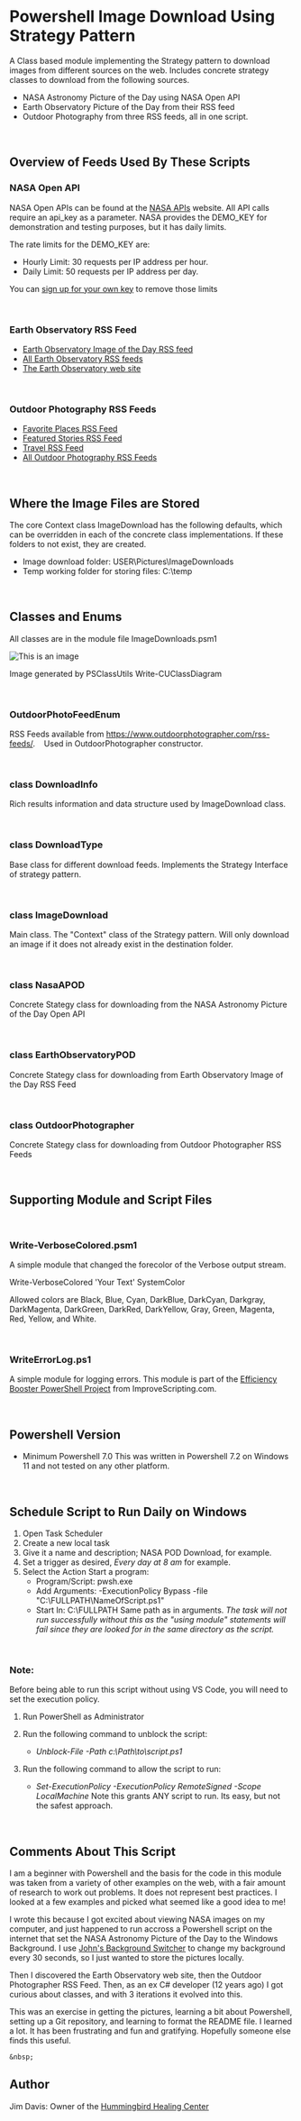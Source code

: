 # **Powershell Image Download Using Strategy Pattern**


A Class based module implementing the Strategy pattern to download images from different sources on the web. Includes concrete strategy classes to download from the following sources.
* NASA Astronomy Picture of the Day using NASA Open API
* Earth Observatory Picture of the Day from their RSS feed
* Outdoor Photography from three RSS feeds, all in one script.

&nbsp;


## **Overview of Feeds Used By These Scripts**


### **NASA Open API**
NASA Open APIs can be found at the [NASA APIs](https://api.nasa.gov/) website.  All API calls require an api_key as a parameter.  NASA provides the DEMO_KEY for demonstration and testing purposes, but it has daily limits.

The rate limits for the DEMO_KEY are:
* Hourly Limit: 30 requests per IP address per hour.
* Daily Limit: 50 requests per IP address per day.

You can [sign up for your own key](https://api.nasa.gov/) to remove those limits

&nbsp;


### **Earth Observatory RSS Feed**
* [Earth Observatory Image of the Day RSS feed](https://earthobservatory.nasa.gov/feeds/image-of-the-day.rss)
* [All Earth Observatory RSS feeds](https://earthobservatory.nasa.gov/subscribe/feeds)
* [The Earth Observatory web site](https://earthobservatory.nasa.gov/)

&nbsp;


### **Outdoor Photography RSS Feeds**
* [Favorite Places RSS Feed](https://www.outdoorphotographer.com/on-location/favorite-places/feed/)
* [Featured Stories RSS Feed](https://www.outdoorphotographer.com/on-location/featured-stories/feed/)
* [Travel RSS Feed](https://www.outdoorphotographer.com/on-location/travel/feed/)
* [All Outdoor Photography RSS Feeds](https://www.outdoorphotographer.com/rss-feeds/)

&nbsp;


## **Where the Image Files are Stored**
The core Context class ImageDownload has the following defaults, which can be overridden in each of the concrete class implementations. If these folders to not exist, they are created.

* Image download folder:  USER\Pictures\ImageDownloads
* Temp working folder for storing files: C:\temp

&nbsp;


## **Classes and Enums**

All classes are in the module file ImageDownloads.psm1

![This is an image](/images/ImageDownloads.png)

Image generated by PSClassUtils Write-CUClassDiagram

&nbsp;

### **OutdoorPhotoFeedEnum**

RSS Feeds available from https://www.outdoorphotographer.com/rss-feeds/. &nbsp;&nbsp;
Used in OutdoorPhotographer constructor.

&nbsp;

### **class DownloadInfo**

Rich results information and data structure used by ImageDownload class.

&nbsp;

### **class DownloadType**

Base class for different download feeds.  Implements the Strategy Interface of strategy pattern.

&nbsp;

### **class ImageDownload**

Main class.  The "Context" class of the Strategy pattern.  Will only download an image if it does not already exist in the destination folder.

&nbsp;

### **class NasaAPOD**

Concrete Stategy class for downloading from the NASA Astronomy Picture of the Day Open API

&nbsp;

### **class EarthObservatoryPOD**

Concrete Stategy class for downloading from Earth Observatory Image of the Day RSS Feed

&nbsp;


### **class OutdoorPhotographer**

Concrete Stategy class for downloading from Outdoor Photographer RSS Feeds

&nbsp;

## **Supporting Module and Script Files**

&nbsp;

### **Write-VerboseColored.psm1**

A simple module that changed the forecolor of the Verbose output stream.

   Write-VerboseColored 'Your Text'  SystemColor

Allowed colors are Black, Blue, Cyan,  DarkBlue, DarkCyan, Darkgray, DarkMagenta, DarkGreen, DarkRed, DarkYellow,   Gray, Green, Magenta, Red, Yellow, and White.

&nbsp;


### **WriteErrorLog.ps1**

A simple module for logging errors.  This module is part of the [Efficiency Booster PowerShell Project](https://www.improvescripting.com/efficiency-booster/) from ImproveScripting.com.

&nbsp;


## **Powershell Version**
* Minimum Powershell 7.0
This was written in Powershell 7.2 on Windows 11 and not tested on any other platform.

&nbsp;


## **Schedule Script to Run Daily on Windows**
1. Open Task Scheduler
2. Create a new local task
3. Give it a name and description; NASA POD Download, for example.
4. Set a trigger as desired, _Every day at 8 am_ for example.
5. Select the Action Start a program:
	- Program/Script: pwsh.exe
	- Add Arguments: -ExecutionPolicy Bypass -file "C:\FULLPATH\NameOfScript.ps1"
	- Start In: C:\FULLPATH    Same path as in arguments.  *The task will not run successfully without this as the "using module" statements will fail since they are looked for in the same directory as the script.*


&nbsp;


### **Note:**
Before being able to run this script without using VS Code, you will need to set the execution policy.
1. Run PowerShell as Administrator
2. Run the following command to unblock the script:
	- _Unblock-File -Path c:\Path\to\script.ps1_
3. Run the following command to allow the script to run:
	- _Set-ExecutionPolicy -ExecutionPolicy RemoteSigned -Scope LocalMachine_
	Note this grants ANY script to run. Its easy, but not the safest approach.

	&nbsp;

## **Comments About This Script**

I am a beginner with Powershell and the basis for the code in this module was taken from a variety of other examples on the web, with a fair amount of research to work out problems.  It does not represent best practices.  I looked at a few examples and picked what seemed like a good idea to me!

I wrote this because I got excited about viewing NASA images on my computer, and just happened to run accross a Powershell script on the internet that set the NASA Astronomy Picture of the Day to the Windows Background.  I use [John's Background Switcher](https://johnsad.ventures/software/backgroundswitcher/) to change my background every 30 seconds, so I just wanted to store the pictures locally.

Then I discovered the Earth Observatory web site, then the Outdoor Photographer RSS Feed. Then, as an ex C# developer (12 years ago) I got curious about classes, and with 3 iterations it evolved into this.

This was an exercise in getting the pictures, learning a bit about Powershell, setting up a Git repository, and learning to format the README file. I learned a lot.  It has been frustrating and fun and gratifying.  Hopefully someone else finds this useful.

	&nbsp;


## Author

Jim Davis: Owner of the [Hummingbird Healing Center](https://hummingbirdhealingcenter.org/)




